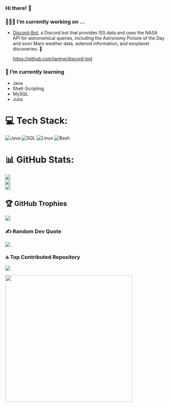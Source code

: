### Hi there! 👋

### 🧑🏻‍💻 I’m currently working on ...
  - [Discord-Bot](https://github.com/jantrw/discord-bot), a Discord bot that provides ISS data and uses the NASA API for astronomical queries, including the Astronomy Picture of the Day and soon Mars weather data, asteroid information, and exoplanet discoveries. 🚀

    https://github.com/jantrw/discord-bot
### 🌱 I’m currently learning 
  - Java
  - Shell-Scripting
  - MySQL
  - Julia

# 💻 Tech Stack:
![Java](https://img.shields.io/badge/java-%23ED8B00.svg?style=flat&logo=java&logoColor=white) ![SQL](https://img.shields.io/badge/SQL-4479A1?style=flat&logo=sql&logoColor=white)
 ![Linux](https://img.shields.io/badge/Linux-FCC624?style=flat&logo=linux&logoColor=black) ![Bash](https://img.shields.io/badge/Bash-121011?style=flat&logo=gnu-bash&logoColor=white)



# 📊 GitHub Stats:
![](https://github-readme-stats.vercel.app/api?username=jantrw&theme=tokyonight&hide_border=true&include_all_commits=true&count_private=false)<br/>
![](https://github-readme-streak-stats.herokuapp.com/?user=jantrw&theme=tokyonight&hide_border=true)<br/>
![](https://github-readme-stats.vercel.app/api/top-langs/?username=jantrw&theme=tokyonight&hide_border=true&include_all_commits=true&count_private=false&layout=compact)

## 🏆 GitHub Trophies
![](https://github-profile-trophy.vercel.app/?username=jantrw&theme=tokyonight&no-frame=true&no-bg=true&margin-w=4)

### ✍️ Random Dev Quote
![](https://quotes-github-readme.vercel.app/api?type=horizontal&theme=tokyonight)

### 🔝 Top Contributed Repository
![](https://github-contributor-stats.vercel.app/api?username=jantrw&limit=5&theme=tokyonight&combine_all_yearly_contributions=true)

<img src='https://i.imgur.com/9FhaE5v.jpeg' style="height: 400px;"/>
